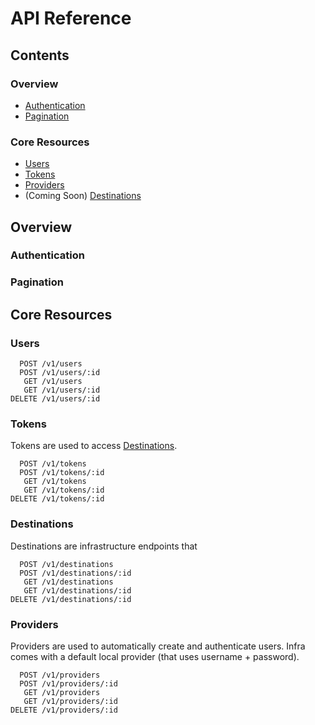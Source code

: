 # API Reference

## Contents

### Overview
- [Authentication](#authentication)
- [Pagination](#authentication)

### Core Resources
- [Users](#users)
- [Tokens](#tokens)
- [Providers](#providers)
- (Coming Soon) [Destinations](#destinations)

## Overview

### Authentication

### Pagination

## Core Resources

### Users

```
  POST /v1/users
  POST /v1/users/:id
   GET /v1/users
   GET /v1/users/:id
DELETE /v1/users/:id
```

### Tokens

Tokens are used to access [Destinations](#destinations).

```
  POST /v1/tokens
  POST /v1/tokens/:id
   GET /v1/tokens
   GET /v1/tokens/:id
DELETE /v1/tokens/:id
```

### Destinations

Destinations are infrastructure endpoints that

```
  POST /v1/destinations
  POST /v1/destinations/:id
   GET /v1/destinations
   GET /v1/destinations/:id
DELETE /v1/destinations/:id
```

### Providers

Providers are used to automatically create and authenticate users. Infra comes with a default local provider (that uses username + password).

```
  POST /v1/providers
  POST /v1/providers/:id
   GET /v1/providers
   GET /v1/providers/:id
DELETE /v1/providers/:id
```
